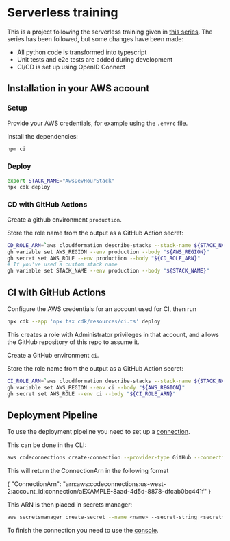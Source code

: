 # Serverless training

This is a project following the serverless training given in
[this series](https://pages.awscloud.com/global-traincert-twitch-dev-hour-building-modern-applications.html).
The series has been followed, but some changes have been made:

- All python code is transformed into typescript
- Unit tests and e2e tests are added during development
- CI/CD is set up using OpenID Connect

## Installation in your AWS account

### Setup

Provide your AWS credentials, for example using the `.envrc` file.

Install the dependencies:

```bash
npm ci
```

### Deploy

```bash
export STACK_NAME="AwsDevHourStack"
npx cdk deploy
```

### CD with GitHub Actions

Create a github environment `production`.

Store the role name from the output as a GitHub Action secret:

```bash
CD_ROLE_ARN=`aws cloudformation describe-stacks --stack-name ${STACK_NAME:-AwsDevHourStack} | jq -r '.Stacks[0].Outputs[] | select(.OutputKey == "cdRoleArn") | .OutputValue' | sed -E 's/\/$//g'`
gh variable set AWS_REGION --env production --body "${AWS_REGION}"
gh secret set AWS_ROLE --env production --body "${CD_ROLE_ARN}"
# If you've used a custom stack name
gh variable set STACK_NAME --env production --body "${STACK_NAME}"
```

## CI with GitHub Actions

Configure the AWS credentials for an account used for CI, then run

```bash
npx cdk --app 'npx tsx cdk/resources/ci.ts' deploy
```

This creates a role with Administrator privileges in that account, and allows
the GitHub repository of this repo to assume it.

Create a GitHub environment `ci`.

Store the role name from the output as a GitHub Action secret:

```bash
CI_ROLE_ARN=`aws cloudformation describe-stacks --stack-name ${STACK_NAME:-AwsDevHourStack}-ci | jq -r '.Stacks[0].Outputs[] | select(.OutputKey == "roleArn") | .OutputValue' | sed -E 's/\/$//g'`
gh variable set AWS_REGION --env ci --body "${AWS_REGION}"
gh secret set AWS_ROLE --env ci --body "${CI_ROLE_ARN}"
```

## Deployment Pipeline

To use the deployment pipeline you need to set up a
[connection](https://docs.aws.amazon.com/dtconsole/latest/userguide/connections-create-github.html).

This can be done in the CLI:

```bash
aws codeconnections create-connection --provider-type GitHub --connection-name MyConnection
```

This will return the ConnectionArn in the following format

{ "ConnectionArn":
"arn:aws:codeconnections:us-west-2:account_id:connection/aEXAMPLE-8aad-4d5d-8878-dfcab0bc441f"
}

This ARN is then placed in secrets manager:

```bash
aws secretsmanager create-secret --name <name> --secret-string <secret>
```

To finish the connection you need to use the
[console](https://docs.aws.amazon.com/dtconsole/latest/userguide/connections-update.html).
